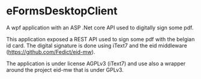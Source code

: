 # eFormsDesktopClient
A wpf application with an ASP .Net core API used to digitally sign some pdf.

This application exposed a REST API used to sign some pdf with the belgian id card.
The digital signature is done using iText7 and the eid middleware (https://github.com/Fedict/eid-mw).

The application is under license AGPLv3 (iText7) and use also a wrapper around the project eid-mw that is under GPLv3.
